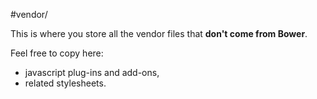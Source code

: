 #vendor/

This is where you store all the vendor files that **don't come from Bower**.

Feel free to copy here:

* javascript plug-ins and add-ons,
* related stylesheets.